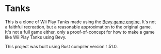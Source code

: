 # Tanks

This is a clone of Wii Play Tanks made using the [Bevy game engine](https://github.com/bevyengine/bevy/). It's not a faithful recreation, but a reasonable approximation to the original game. It's not a full game either, only a proof-of-concept for how to make a game like Wii Play Tanks using Bevy.

This project was built using Rust compiler version 1.51.0.
